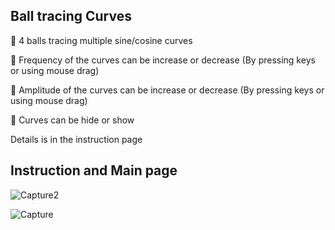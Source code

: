 ## Ball tracing Curves

📝 4 balls tracing multiple sine/cosine curves

📝 Frequency of the curves can be increase or decrease  (By pressing keys or using mouse drag)

📝 Amplitude of the curves can be increase or decrease  (By pressing keys or using mouse drag)

📝 Curves can be hide or show  

Details is in the instruction page


## Instruction and Main page
![Capture2](https://github.com/user-attachments/assets/34918ba1-abd1-4b60-b7c5-d2078bcb040f)

![Capture](https://github.com/user-attachments/assets/0343fb62-95fd-46f0-9f6b-276f6def5498)
